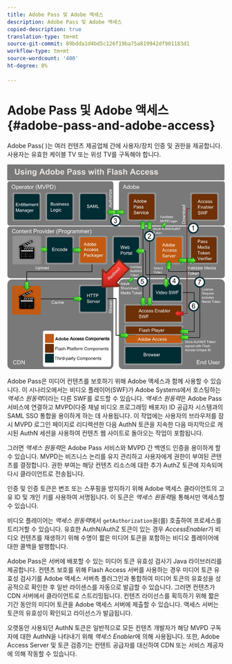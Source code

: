 ```yaml
---
title: Adobe Pass 및 Adobe 액세스
description: Adobe Pass 및 Adobe 액세스
copied-description: true
translation-type: tm+mt
source-git-commit: 89bdda1d4bd5c126f19ba75a819942df901183d1
workflow-type: tm+mt
source-wordcount: '400'
ht-degree: 0%

---
```



# Adobe Pass 및 Adobe 액세스 {#adobe-pass-and-adobe-access}

Adobe Pass( [](https://www.adobe.com/products/adobepass/))는 여러 컨텐츠 제공업체 간에 사용자/장치 인증 및 권한을 제공합니다. 사용자는 유효한 케이블 TV 또는 위성 TV를 구독해야 합니다.

<!--<a id="fig_cln_bc2_44"></a>-->

![](assets/AdobePass_web.png)

Adobe Pass은 미디어 컨텐츠를 보호하기 위해 Adobe 액세스과 함께 사용할 수 있습니다. 이 시나리오에서는 비디오 플레이어(SWF)가 Adobe Systems에서 호스팅하는 *액세스 원동력*&#x200B;이라는 다른 SWF를 로드할 수 있습니다. *액세스 원동력*&#x200B;은 Adobe Pass 서비스에 연결하고 MVPD(다중 채널 비디오 프로그래밍 배포자) ID 공급자 시스템과의 SAML SSO 통합을 용이하게 하는 데 사용됩니다. 이 작업에는 사용자의 브라우저를 잠시 MVPD 로그인 페이지로 리디렉션한 다음 AuthN 토큰을 지속한 다음 마지막으로 캐시된 AuthN 세션을 사용하여 컨텐츠 웹 사이트로 돌아오는 작업이 포함됩니다.

그러면 *액세스 원동력*&#x200B;은 Adobe Pass 서비스와 MVPD 간 백엔드 인증을 용이하게 할 수 있습니다. MVPD는 비즈니스 논리를 유지 관리하고 사용자에게 권한이 부여된 콘텐츠를 결정합니다. 권한 부여는 해당 컨텐츠 리소스에 대한 추가 AuthZ 토큰에 지속되며 다시 클라이언트로 전송됩니다.

인증 및 인증 토큰은 변조 또는 스푸핑을 방지하기 위해 Adobe 액세스 클라이언트의 고유 ID 및 개인 키를 사용하여 서명됩니다. 이 토큰은 *액세스 원동력*&#x200B;을 통해서만 액세스할 수 있습니다.

비디오 플레이어는 *액세스 원동력*&#x200B;에서 `getAuthorization`을(를) 호출하여 프로세스를 트리거할 수 있습니다. 유효한 AuthN/AuthZ 토큰이 있는 경우 *AccessEnabler*&#x200B;가 비디오 컨텐츠를 재생하기 위해 수명이 짧은 미디어 토큰을 포함하는 비디오 플레이어에 대한 콜백을 발행합니다.

Adobe Pass은 서버에 배포할 수 있는 미디어 토큰 유효성 검사기 Java 라이브러리를 제공합니다. 컨텐츠 보호를 위해 Flash Access 서버를 사용하는 경우 미디어 토큰 유효성 검사기를 Adobe 액세스 서버측 플러그인과 통합하여 미디어 토큰의 유효성을 성공적으로 확인한 후 일반 라이센스를 자동으로 발급할 수 있습니다. 그러면 컨텐츠가 CDN 서버에서 클라이언트로 스트리밍됩니다. 컨텐츠 라이선스를 획득하기 위해 짧은 기간 동안의 미디어 토큰을 Adobe 액세스 서버에 제출할 수 있습니다. 액세스 서버는 토큰의 유효성이 확인되고 라이선스가 발급됩니다.

오랫동안 사용되던 AuthN 토큰은 일반적으로 모든 컨텐츠 개발자가 해당 MVPD 구독자에 대한 AuthN을 나타내기 위해 *액세스 Enabler*&#x200B;에 의해 사용됩니다. 또한, Adobe Access Server 및 토큰 검증기는 컨텐트 공급자를 대신하여 CDN 또는 서비스 제공자에 의해 작동할 수 있습니다.
